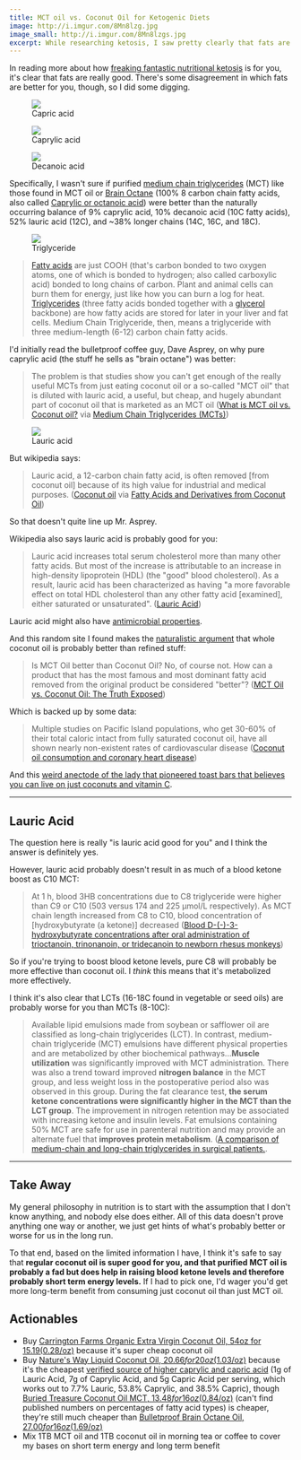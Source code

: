 ```yaml
---
title: MCT oil vs. Coconut Oil for Ketogenic Diets
image: http://i.imgur.com/8Mn8lzg.jpg
image_small: http://i.imgur.com/8Mn8lzgs.jpg
excerpt: While researching ketosis, I saw pretty clearly that fats are really good to eat. But which is the most effective?
---
```


In reading more about how [freaking fantastic nutritional ketosis](http://www.ketogenic-diet-resource.com/) is for you, it's clear that fats are really good. There's some disagreement in which fats are better for you, though, so I did some digging.

<figure style="width: auto" class="right"><img src="https://upload.wikimedia.org/wikipedia/commons/thumb/f/f0/Caproic_acid_acsv.svg/112px-Caproic_acid_acsv.svg.png" /><figcaption>Capric acid</figcaption></figure>

<figure style="width: auto" class="right"><img src="https://upload.wikimedia.org/wikipedia/commons/thumb/d/d2/Caprylic_acid.svg/142px-Caprylic_acid.svg.png" /><figcaption>Caprylic acid</figcaption></figure>

<figure style="width: auto" class="right"><img src="https://upload.wikimedia.org/wikipedia/commons/thumb/1/18/Decanoic_acid_acsv.svg/170px-Decanoic_acid_acsv.svg.png" /><figcaption>Decanoic acid</figcaption></figure>

Specifically, I wasn't sure if purified [medium chain triglycerides](https://en.wikipedia.org/wiki/Medium-chain_triglyceride) (MCT) like those found in MCT oil or [Brain Octane](http://www.bulletproof.com/brain-octane-oil-16-oz) (100% 8 carbon chain fatty acids, also called [Caprylic or octanoic acid](https://en.wikipedia.org/wiki/Caprylic_acid)) were better than the naturally occurring balance of 9% caprylic acid, 10% decanoic acid (10C fatty acids), 52% lauric acid (12C), and ~38% longer chains (14C, 16C, and 18C).

<figure style="width: 20%" class="right"><img src="https://upload.wikimedia.org/wikipedia/commons/thumb/b/be/Fat_triglyceride_shorthand_formula.PNG/600px-Fat_triglyceride_shorthand_formula.PNG" /><figcaption>Triglyceride</figcaption></figure>

> [Fatty acids](https://en.wikipedia.org/wiki/Fatty_acid) are just COOH (that's carbon bonded to two oxygen atoms, one of which is bonded to hydrogen; also called carboxylic acid) bonded to long chains of carbon. Plant and animal cells can burn them for energy, just like how you can burn a log for heat. [Triglycerides](https://en.wikipedia.org/wiki/Triglyceride) (three fatty acids bonded together with a [glycerol](https://en.wikipedia.org/wiki/Glycerol) backbone) are how fatty acids are stored for later in your liver and fat cells. Medium Chain Triglyceride, then, means a triglyceride with three medium-length (6-12) carbon chain fatty acids.


I'd initially read the bulletproof coffee guy, Dave Asprey, on why pure caprylic acid (the stuff he sells as "brain octane") was better:

> The problem is that studies show you can't get enough of the really useful MCTs from just eating coconut oil or a so-called "MCT oil" that is diluted with lauric acid, a useful, but cheap, and hugely abundant part of coconut oil that is marketed as an MCT oil ([What is MCT oil vs. Coconut oil?](https://www.bulletproofexec.com/what-is-mct-oil-vs-coconut-oil/) via [Medium Chain Triglycerides (MCTs)](http://nutritionreview.org/2013/04/medium-chain-triglycerides-mcts/))

<figure style="width: auto" class="right"><img src="https://upload.wikimedia.org/wikipedia/commons/thumb/a/a9/Lauric_acid.svg/200px-Lauric_acid.svg.png" /><figcaption>Lauric acid</figcaption></figure>

But wikipedia says:

> Lauric acid, a 12-carbon chain fatty acid, is often removed [from coconut oil] because of its high value for industrial and medical purposes. ([Coconut oil](https://en.wikipedia.org/wiki/Coconut_oil#cite_ref-12) via [Fatty Acids and Derivatives from Coconut Oil](http://onlinelibrary.wiley.com/doi/10.1002/047167849X.bio039/abstract))

So that doesn't quite line up Mr. Asprey.

Wikipedia also says lauric acid is probably good for you:

> Lauric acid increases total serum cholesterol more than many other fatty acids. But most of the increase is attributable to an increase in high-density lipoprotein (HDL) (the "good" blood cholesterol). As a result, lauric acid has been characterized as having "a more favorable effect on total HDL cholesterol than any other fatty acid [examined], either saturated or unsaturated". ([Lauric Acid](https://en.wikipedia.org/wiki/Lauric_acid#cite_ref-Mensink2003_15-0))

Lauric acid might also have [antimicrobial properties](https://www.ncbi.nlm.nih.gov/pmc/articles/PMC2735618/).

And this random site I found makes the [naturalistic argument](https://yourlogicalfallacyis.com/appeal-to-nature) that whole coconut oil is probably better than refined stuff:

> Is MCT Oil better than Coconut Oil? No, of course not. How can a product that has the most famous and most dominant fatty acid removed from the original product be considered "better"? ([MCT Oil vs. Coconut Oil: The Truth Exposed](http://healthimpactnews.com/2014/mct-oil-vs-coconut-oil-the-truth-exposed/))

Which is backed up by some data:

> Multiple studies on Pacific Island populations, who get 30-60% of their total caloric intact from fully saturated coconut oil, have all shown nearly non-existent rates of cardiovascular disease ([Coconut oil consumption and coronary heart disease](http://articles.mercola.com/sites/articles/archive/2010/10/22/coconut-oil-and-saturated-fats-can-make-you-healthy.aspx#_edn1))

And this [weird anectode of the lady that pioneered toast bars that believes you can live on just coconuts and vitamin C](http://www.thisamericanlife.org/radio-archives/episode/520/transcript).

---

## Lauric Acid

The question here is really "is lauric acid good for you" and I think the answer is definitely yes.

However, lauric acid probably doesn't result in as much of a blood ketone boost as C10 MCT:

> At 1 h, blood 3HB concentrations due to C8 triglyceride were higher than C9 or C10 (503 versus 174 and 225 μmol/L respectively). As MCT chain length increased from C8 to C10, blood concentration of [hydroxybutyrate (a ketone)] decreased ([Blood D-(-)-3-hydroxybutyrate concentrations after oral administration of trioctanoin, trinonanoin, or tridecanoin to newborn rhesus monkeys](http://www.ncbi.nlm.nih.gov/pubmed/21262136))

So if you're trying to boost blood ketone levels, pure C8 will probably be more effective than coconut oil. I *think* this means that it's metabolized more effectively.

I think it's also clear that LCTs (16-18C found in vegetable or seed oils) are probably worse for you than MCTs (8-10C):

> Available lipid emulsions made from soybean or safflower oil are classified as long-chain triglycerides (LCT). In contrast, medium-chain triglyceride (MCT) emulsions have different physical properties and are metabolized by other biochemical pathways...**Muscle utilization** was significantly improved with MCT administration. There was also a trend toward improved **nitrogen balance** in the MCT group, and less weight loss in the postoperative period also was observed in this group. During the fat clearance test, **the serum ketone concentrations were significantly higher in the MCT than the LCT group**. The improvement in nitrogen retention may be associated with increasing ketone and insulin levels. Fat emulsions containing 50% MCT are safe for use in parenteral nutrition and may provide an alternate fuel that **improves protein metabolism**. ([A comparison of medium-chain and long-chain triglycerides in surgical patients.](http://www.ncbi.nlm.nih.gov/pmc/articles/PMC1242757/).

---

## Take Away

My general philosophy in nutrition is to start with the assumption that I don't know anything, and nobody else does either. All of this data doesn't prove anything one way or another, we just get hints of what's probably better or worse for us in the long run.

To that end, based on the limited information I have, I think it's safe to say that **regular coconut oil is super good for you, and that purified MCT oil is probably a fad but does help in raising blood ketone levels and therefore probably short term energy levels.** If I had to pick one, I'd wager you'd get more long-term benefit from consuming just coconut oil than just MCT oil.

## Actionables

* Buy [Carrington Farms Organic Extra Virgin Coconut Oil, 54oz for $15.19 ($0.28/oz)](http://www.amazon.com/gp/product/B00CPZPYLS/ref=as_li_tl?ie=UTF8&camp=1789&creative=390957&creativeASIN=B00CPZPYLS&linkCode=as2&tag=textbpleas-20&linkId=OYOPS5ZYMXBGMNAX) because it's super cheap coconut oil
* Buy [Nature's Way Liquid Coconut Oil, $20.66 for 20oz ($1.03/oz)](http://www.amazon.com/gp/product/B0090PQNG6/ref=as_li_tl?ie=UTF8&camp=1789&creative=390957&creativeASIN=B0090PQNG6&linkCode=as2&tag=textbpleas-20&linkId=RUE6KT6RR6PGRAUL) because it's the cheapest [verified source of higher caprylic and capric acid](http://www.naturesway.com/Product-Catalog/Liquid-Coconut-Premium-Oil-20-oz) (1g of Lauric Acid, 7g of Caprylic Acid, and 5g Capric Acid per serving, which works out to 7.7% Lauric, 53.8% Caprylic, and 38.5% Capric), though [Buried Treasure Coconut Oil MCT, $13.48 for 16oz ($0.84/oz)](http://www.amazon.com/gp/product/B008SG9Y4G/ref=as_li_tl?ie=UTF8&camp=1789&creative=390957&creativeASIN=B008SG9Y4G&linkCode=as2&tag=textbpleas-20&linkId=B6L4N5RRVXWLG6PR) (can't find published numbers on percentages of fatty acid types) is cheaper, they're still much cheaper than [Bulletproof Brain Octane Oil, $27.00 for 16oz ($1.69/oz)](http://www.amazon.com/gp/product/B00P8E0QQG/ref=as_li_tl?ie=UTF8&camp=1789&creative=390957&creativeASIN=B00P8E0QQG&linkCode=as2&tag=textbpleas-20&linkId=YN5FFYLP2M57F4UB)
* Mix 1TB MCT oil and 1TB coconut oil in morning tea or coffee to cover my bases on short term energy and long term benefit

